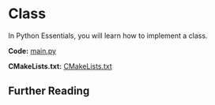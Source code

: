 # Class

In Python Essentials, you will learn how to implement a class.

**Code:** [main.py](src/main.py)

**CMakeLists.txt:** [CMakeLists.txt](CMakeLists.txt)

## Further Reading
